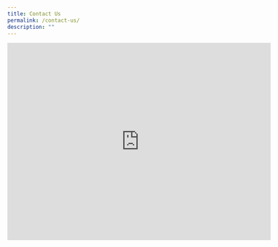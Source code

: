 ```yaml
---
title: Contact Us
permalink: /contact-us/
description: ""
---
```

<iframe loading="lazy" allowfullscreen="" style="border:0;" height="450" width="600" src="https://www.google.com/maps/embed?pb=!1m14!1m8!1m3!1d15954.642082863222!2d103.736338!3d1.380347!3m2!1i1024!2i768!4f13.1!3m3!1m2!1s0x0%3A0x1adc46a04e78b8d6!2sConcord%20Primary%20School!5e0!3m2!1sen!2ssg!4v1661944411390!5m2!1sen!2ssg"></iframe>

